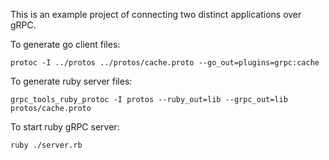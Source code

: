 This is an example project of connecting two distinct applications over gRPC.  


To generate go client files:

`protoc -I ../protos ../protos/cache.proto --go_out=plugins=grpc:cache`


To generate ruby server files:

`grpc_tools_ruby_protoc -I protos --ruby_out=lib --grpc_out=lib protos/cache.proto`


To start ruby gRPC server:

`ruby ./server.rb`
